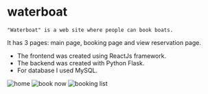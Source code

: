 # waterboat

    "Waterboat" is a web site where people can book boats.
It has 3 pages: main page, booking page and view reservation page. 
- The frontend was created using ReactJs framework.
- The backend was created with Python Flask. 
- For database I used MySQL.


![home](https://user-images.githubusercontent.com/63923347/191661600-33433f3d-e942-4fea-bd9c-f25c25afcd51.png)
![book now](https://user-images.githubusercontent.com/63923347/191661594-cf955fb1-1c10-44f0-a816-2ab670223e9b.png)
![booking list](https://user-images.githubusercontent.com/63923347/191661598-2e39a544-bc1f-45ef-8beb-80f1ccdd1294.png)

